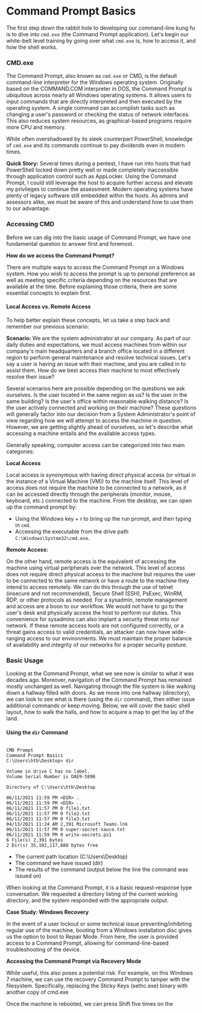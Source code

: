 # Command Prompt Basics

The first step down the rabbit hole to developing our command-line kung fu is to dive into `cmd.exe` (the Command Prompt application). Let's begin our white-belt level training by going over what `cmd.exe` is, how to access it, and how the shell works.

### CMD.exe

The Command Prompt, also known as `cmd.exe` or CMD, is the default command-line interpreter for the Windows operating system. Originally based on the COMMAND.COM interpreter in DOS, the Command Prompt is ubiquitous across nearly all Windows operating systems. It allows users to input commands that are directly interpreted and then executed by the operating system. A single command can accomplish tasks such as changing a user's password or checking the status of network interfaces. This also reduces system resources, as graphical-based programs require more CPU and memory.

While often overshadowed by its sleek counterpart PowerShell, knowledge of `cmd.exe` and its commands continue to pay dividends even in modern times.

**Quick Story:** Several times during a pentest, I have run into hosts that had PowerShell locked down pretty well or made completely inaccessible through application control such as AppLocker. Using the Command Prompt, I could still leverage the host to acquire further access and elevate my privileges to continue the assessment. Modern operating systems have plenty of legacy software still embedded within the hosts. As admins and assessors alike, we must be aware of this and understand how to use them to our advantage.

### Accessing CMD

Before we can dig into the basic usage of Command Prompt, we have one fundamental question to answer first and foremost.

**How do we access the Command Prompt?**

There are multiple ways to access the Command Prompt on a Windows system. How you wish to access the prompt is up to personal preference as well as meeting specific criteria depending on the resources that are available at the time. Before explaining those criteria, there are some essential concepts to explain first.

#### Local Access vs. Remote Access

To help better explain these concepts, let us take a step back and remember our previous scenario:

**Scenario:** We are the system administrator at our company. As part of our daily duties and expectations, we must access machines from within our company's main headquarters and a branch office located in a different region to perform general maintenance and resolve technical issues. Let's say a user is having an issue with their machine, and you are called in to assist them. How do we best access their machine to most effectively resolve their issue?

Several scenarios here are possible depending on the questions we ask ourselves. Is the user located in the same region as us? Is the user in the same building? Is the user's office within reasonable walking distance? Is the user actively connected and working on their machine? These questions will generally factor into our decision from a System Administrator's point of view regarding how we will attempt to access the machine in question. However, we are getting slightly ahead of ourselves, so let's describe what accessing a machine entails and the available access types.

Generally speaking, computer access can be categorized into two main categories:

**Local Access**

Local access is synonymous with having direct physical access (or virtual in the instance of a Virtual Machine (VM)) to the machine itself. This level of access does not require the machine to be connected to a network, as it can be accessed directly through the peripherals (monitor, mouse, keyboard, etc.) connected to the machine. From the desktop, we can open up the command prompt by:

- Using the Windows key + r to bring up the run prompt, and then typing in `cmd`.
- Accessing the executable from the drive path `C:\Windows\System32\cmd.exe`.

**Remote Access:**

On the other hand, remote access is the equivalent of accessing the machine using virtual peripherals over the network. This level of access does not require direct physical access to the machine but requires the user to be connected to the same network or have a route to the machine they intend to access remotely. We can do this through the use of telnet (insecure and not recommended), Secure Shell (SSH), PsExec, WinRM, RDP, or other protocols as needed. For a sysadmin, remote management and access are a boon to our workflow. We would not have to go to the user's desk and physically access the host to perform our duties. This convenience for sysadmins can also implant a security threat into our network. If these remote access tools are not configured correctly, or a threat gains access to valid credentials, an attacker can now have wide-ranging access to our environments. We must maintain the proper balance of availability and integrity of our networks for a proper security posture.

### Basic Usage

Looking at the Command Prompt, what we see now is similar to what it was decades ago. Moreover, navigation of the Command Prompt has remained mostly unchanged as well. Navigating through the file system is like walking down a hallway filled with doors. As we move into one hallway (directory), we can look to see what is there (using the `dir` command), then either issue additional commands or keep moving. Below, we will cover the basic shell layout, how to walk the halls, and how to acquire a map to get the lay of the land.

#### Using the `dir` Command

```

CMD Prompt
Command Prompt Basics
C:\Users\htb\Desktop> dir

Volume in drive C has no label.
Volume Serial Number is DAE9-5896

Directory of C:\Users\htb\Desktop

06/11/2021 11:59 PM <DIR> .
06/11/2021 11:59 PM <DIR> ..
06/11/2021 11:57 PM 0 file1.txt
06/11/2021 11:57 PM 0 file2.txt
06/11/2021 11:57 PM 0 file3.txt
04/13/2021 11:24 AM 2,391 Microsoft Teams.lnk
06/11/2021 11:57 PM 0 super-secret-sauce.txt
06/11/2021 11:59 PM 0 write-secrets.ps1
6 File(s) 2,391 bytes
2 Dir(s) 35,102,117,888 bytes free

```

- The current path location (C:\Users\Desktop)
- The command we have issued (dir)
- The results of the command (output below the line the command was issued on)

When looking at the Command Prompt, it is a basic request-response type conversation. We requested a directory listing of the current working directory, and the system responded with the appropriate output.

**Case Study: Windows Recovery**

In the event of a user lockout or some technical issue preventing/inhibiting regular use of the machine, booting from a Windows installation disc gives us the option to boot to Repair Mode. From here, the user is provided access to a Command Prompt, allowing for command-line-based troubleshooting of the device.

**Accessing the Command Prompt via Recovery Mode**

While useful, this also poses a potential risk. For example, on this Windows 7 machine, we can use the recovery Command Prompt to tamper with the filesystem. Specifically, replacing the Sticky Keys (sethc.exe) binary with another copy of cmd.exe

Once the machine is rebooted, we can press Shift five times on the

```

```
